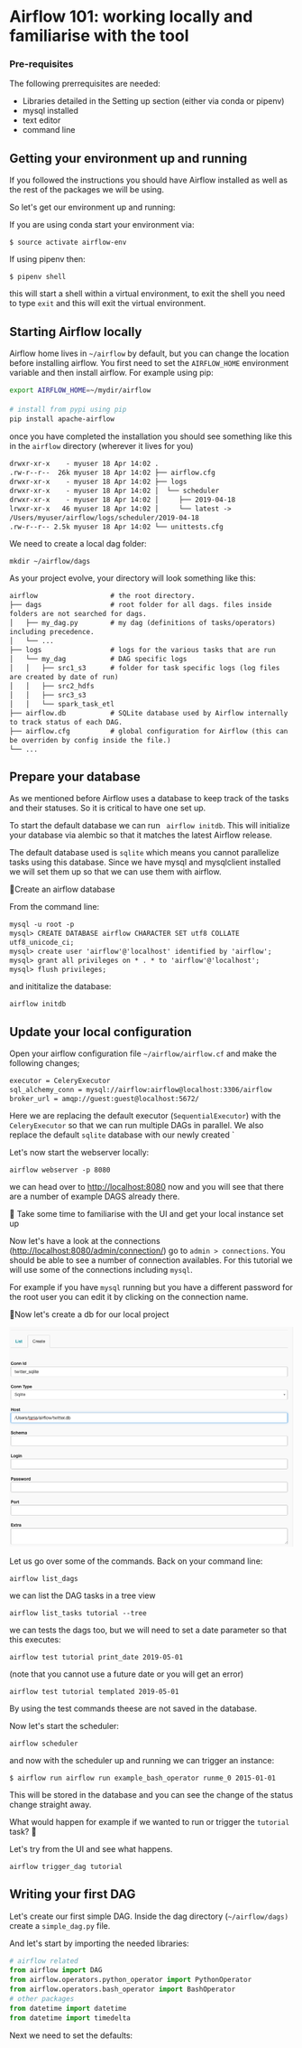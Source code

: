 # Airflow 101: working locally and familiarise with the tool

### Pre-requisites

The following prerrequisites are needed:

- Libraries detailed in the Setting up section (either via conda or pipenv)
- mysql installed
- text editor
- command line
  
## Getting your environment up and running

If you followed the instructions you should have Airflow installed as well as the rest of the packages we will be using. 

So let's get our environment up and running:

If you are using conda start your environment via:
```
$ source activate airflow-env
```
If using pipenv then:
```
$ pipenv shell
````

this will start a shell within a virtual environment, to exit the shell you need to type `exit` and this will exit the virtual environment.

## Starting Airflow locally

Airflow home lives in `~/airflow` by default, but you can change the location before installing airflow. You first need to set the `AIRFLOW_HOME` environment variable and then install airflow. For example using pip:

```sh
export AIRFLOW_HOME=~/mydir/airflow

# install from pypi using pip
pip install apache-airflow
```

once you have completed the installation you should see something like this in the `airflow` directory (wherever it lives for you)

```
drwxr-xr-x    - myuser 18 Apr 14:02 .
.rw-r--r--  26k myuser 18 Apr 14:02 ├── airflow.cfg
drwxr-xr-x    - myuser 18 Apr 14:02 ├── logs
drwxr-xr-x    - myuser 18 Apr 14:02 │  └── scheduler
drwxr-xr-x    - myuser 18 Apr 14:02 │     ├── 2019-04-18
lrwxr-xr-x   46 myuser 18 Apr 14:02 │     └── latest -> /Users/myuser/airflow/logs/scheduler/2019-04-18
.rw-r--r-- 2.5k myuser 18 Apr 14:02 └── unittests.cfg
```
We need to create a local dag folder:

```
mkdir ~/airflow/dags
```

As your project evolve, your directory will look something like this:

```
airflow                  # the root directory.
├── dags                 # root folder for all dags. files inside folders are not searched for dags.
│   ├── my_dag.py        # my dag (definitions of tasks/operators) including precedence.
│   └── ...
├── logs                 # logs for the various tasks that are run
│   └── my_dag           # DAG specific logs
│   │   ├── src1_s3      # folder for task specific logs (log files are created by date of run)
│   │   ├── src2_hdfs
│   │   ├── src3_s3
│   │   └── spark_task_etl
├── airflow.db           # SQLite database used by Airflow internally to track status of each DAG.
├── airflow.cfg          # global configuration for Airflow (this can be overriden by config inside the file.)
└── ...
```

## Prepare your database

As we mentioned before Airflow uses a database to keep track of the tasks and their statuses. So it is critical to have one set up.

To start the default database we can run
` airflow initdb`. This will initialize your database via alembic so that it matches the latest Airflow release.

The default database used is `sqlite` which means you cannot parallelize tasks using this database. Since we have mysql and mysqlclient installed we will set them up so that we can use them with airflow.

🚦Create an airflow database

From the command line:

```
mysql -u root -p
mysql> CREATE DATABASE airflow CHARACTER SET utf8 COLLATE utf8_unicode_ci;
mysql> create user 'airflow'@'localhost' identified by 'airflow';
mysql> grant all privileges on * . * to 'airflow'@'localhost';
mysql> flush privileges;
```
and inititalize the database:

```
airflow initdb
```

## Update your local configuration

Open your airflow configuration file `~/airflow/airflow.cf` and make the following changes;

```
executor = CeleryExecutor
sql_alchemy_conn = mysql://airflow:airflow@localhost:3306/airflow
broker_url = amqp://guest:guest@localhost:5672/
```

Here we are replacing the default executor (`SequentialExecutor`) with the `CeleryExecutor` so that we can run multiple DAGs in parallel.
We also replace the default `sqlite` database with our newly created `

Let's now start the webserver locally:


```
airflow webserver -p 8080
```

we can head over to [http://localhost:8080](http://localhost:8080) now and you will see that there are a number of example DAGS already there.

🚦 Take some time to familiarise with the UI and get your local instance set up

Now let's have a look at the connections ([http://localhost:8080/admin/connection/](http://localhost:8080/admin/connection/)) go to `admin > connections`. You should be able to see a number of connection availables. For this tutorial we will use some of the connections including  `mysql`.

For example if you have `mysql` running but you have a different password for the root user you can edit it by clicking on the connection name.


🚦Now let's create a db for our local project

![](_static/connection.png)


Let us go over some of the commands. Back on your command line:

```
airflow list_dags
```
we can list the DAG tasks in a tree view

```
airflow list_tasks tutorial --tree
```

we can tests the dags too, but we will need to set a date parameter so that this executes:

```
airflow test tutorial print_date 2019-05-01
```
(note that you cannot use a future date or you will get an error)
```
airflow test tutorial templated 2019-05-01
```
By using the test commands theese are not saved in the database.

Now let's start the scheduler:
```
airflow scheduler
```
and now with the scheduler up and running we can trigger an instance:
```
$ airflow run airflow run example_bash_operator runme_0 2015-01-01
```

This will be stored in the database and you can see the  change of the status change straight away.

What would happen for example if we wanted to run  or trigger the `tutorial` task? 🤔

Let's try from the UI and see what happens.

```
airflow trigger_dag tutorial
```


## Writing your first DAG

Let's create our first simple DAG. 
Inside the dag directory (`~/airflow/dags)` create a `simple_dag.py` file.

And let's start by importing the needed libraries:

```python
# airflow related
from airflow import DAG
from airflow.operators.python_operator import PythonOperator
from airflow.operators.bash_operator import BashOperator
# other packages
from datetime import datetime
from datetime import timedelta
```

Next we need to set the defaults: